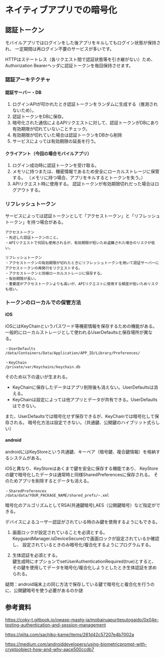 # ネイティブアプリでの暗号化
## 認証トークン
モバイルアプリではログインをした後アプリをキルしてもログイン状態が保持され、
一定期間は再ログイン不要のサービスが多いです。

HTTPはステートレス（各リクエスト間で認証状態等を引き継がない）ため、
Authorization Bearerヘッダに認証トークンを毎回保持させます。

### 認証アーキテクチャ
#### 認証サーバー・DB
1. ログインAPIが叩かれたとき認証トークンをランダムに生成する（推測されないため）。
2. 認証トークンをDBに保存。
3. 暗号化された通信によるAPIリクエストに対して、認証トークンがDBにあり有効期限が切れていないことチェック。
4. 有効期限が切れていた場合は認証トークンをDBから削除
5. サービスによっては有効期限の延長を行う。

#### クライアント（今回の場合モバイルアプリ）
1. ログイン成功時に認証トークンを受け取る。
2. メモリに持つまたは、機密情報であるため安全にローカルストレージに保管する。
   （メモリに持つ場合、アプリをキルするとトークンを失う。）
4. APIリクエスト時に使用する。
認証トークンが有効期限切れだった場合はログアウトする。
### リフレッシュトークン
サービスによっては認証トークンとして「アクセストークン」と「リフレッシュトークン」を持つ場合がある。

```
アクセストークン
・先述した認証トークンのこと。
・APIリクエストで何回も使用されるが、有効期限が短いため盗難された場合のリスクが低い。

リフレッシュトークン
・アクセストークンの有効期限が切れたときにリフレッシュトークンを用いて認証サーバーにアクセストークンの再発行をリクエストする。
・アクセストークンと同様ローカルストレージに保存する。
・有効期限が長い。
・重要度がアクセストークンよりも高いが、APIリクエストに使用する頻度が低いためリスクも低い。
```

### トークンのローカルでの保管方法
#### iOS
iOSにはKeyChainというパスワード等機密情報を保存するための機能がある。
一般的にローカルストレージとして使われるUserDefaultsと保存場所が異なる。
```
・UserDefaults
/data/Containers/Data/Application/APP_ID/Library/Preferences/

・KeyChain
/private/var/Keychains/keychain.db
```
そのため以下の違いが生まれる。
- KeyChainに保存したデータはアプリ削除後も消えない。UserDefaultsは消える。
- KeyChainは設定によっては他アプリとデータが共有できる。UserDefaultsはできない。

また、UserDefaultsでは暗号化せず保存できるが、KeyChainでは暗号化して保存される。
暗号化方法は設定できない。（共通鍵、公開鍵のハイブリット式らしい）

#### android
androidにはKeyStoreという共通鍵、キーペア（暗号鍵、複合鍵情報）を格納するシステムがある。

iOSと異なり、KeyStoreはあくまで鍵を安全に保存する機能であり、
KeyStoreの鍵で暗号化したデータは通常時と同様SharedPreferencesに保存される。
そのためアプリを削除するとデータも消える。
```
・SharedPreferences
/data/data/YOUR_PACKAGE_NAME/shared_prefs/~.xml
```
暗号化のアルゴリズムとしてRSA(共通鍵暗号),AES（公開鍵暗号）など指定ができる。

デバイスによるユーザー認証がされている時のみ鍵を使用するようにもできる。

1. 画面ロックが設定されていることを必須とする。<br>
KeyguardManager.isDeviceSecure()で画面ロックが設定されているか確認し、
設定されているときのみ暗号化/複合化するようにプログラムする。

2. 生体認証を必須とする。<br>
鍵生成時にオプションでsetUserAuthenticationRequired(true)とすると、
その鍵を使用してデータを暗号化/複合化しようとしたとき生体認証を求められる。

疑問：android端末上の同じ方法で保存している鍵で暗号化と複合化を行うのに、公開鍵暗号を使う必要があるのか謎

## 参考資料
https://coky-t.gitbook.io/owasp-mastg-ja/mobairuapuritesutogaido/0x04e-testing-authentication-and-session-management

https://qiita.com/sachiko-kame/items/261d42c57207e4b7002a

https://medium.com/androiddevelopers/using-biometricprompt-with-cryptoobject-how-and-why-aace500ccdb7
